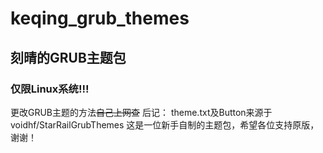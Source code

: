 # keqing_grub_themes
## 刻晴的GRUB主题包
### 仅限Linux系统!!!
更改GRUB主题的方法~~自己上网查~~
后记：
theme.txt及Button来源于voidhf/StarRailGrubThemes
这是一位新手自制的主题包，希望各位支持原版，谢谢！